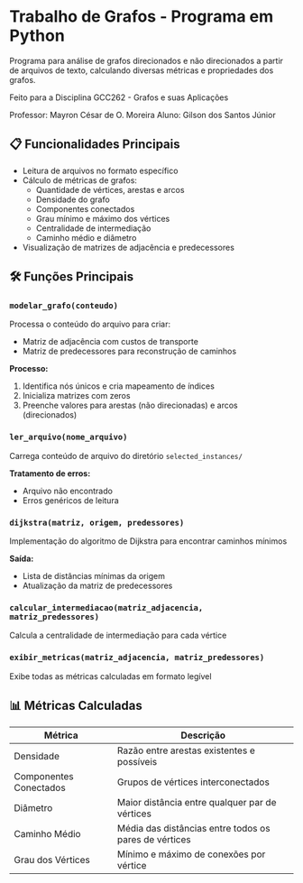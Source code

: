 # Trabalho de Grafos - Programa em Python

Programa para análise de grafos direcionados e não direcionados a partir de arquivos de texto, calculando diversas métricas e propriedades dos grafos.

Feito para a Disciplina GCC262 - Grafos e suas Aplicações

Professor: Mayron César de O. Moreira
Aluno: Gilson dos Santos Júnior

## 📋 Funcionalidades Principais

- Leitura de arquivos no formato específico
- Cálculo de métricas de grafos:
  - Quantidade de vértices, arestas e arcos
  - Densidade do grafo
  - Componentes conectados
  - Grau mínimo e máximo dos vértices
  - Centralidade de intermediação
  - Caminho médio e diâmetro
- Visualização de matrizes de adjacência e predecessores

## 🛠️ Funções Principais

### `modelar_grafo(conteudo)`
Processa o conteúdo do arquivo para criar:
- Matriz de adjacência com custos de transporte
- Matriz de predecessores para reconstrução de caminhos

**Processo:**
1. Identifica nós únicos e cria mapeamento de índices
2. Inicializa matrizes com zeros
3. Preenche valores para arestas (não direcionadas) e arcos (direcionados)

### `ler_arquivo(nome_arquivo)`
Carrega conteúdo de arquivo do diretório `selected_instances/`

**Tratamento de erros:**
- Arquivo não encontrado
- Erros genéricos de leitura

### `dijkstra(matriz, origem, predessores)`
Implementação do algoritmo de Dijkstra para encontrar caminhos mínimos

**Saída:**
- Lista de distâncias mínimas da origem
- Atualização da matriz de predecessores

### `calcular_intermediacao(matriz_adjacencia, matriz_predessores)`
Calcula a centralidade de intermediação para cada vértice

### `exibir_metricas(matriz_adjacencia, matriz_predessores)`
Exibe todas as métricas calculadas em formato legível

## 📊 Métricas Calculadas

| Métrica | Descrição |
|---------|-----------|
| Densidade | Razão entre arestas existentes e possíveis |
| Componentes Conectados | Grupos de vértices interconectados |
| Diâmetro | Maior distância entre qualquer par de vértices |
| Caminho Médio | Média das distâncias entre todos os pares de vértices |
| Grau dos Vértices | Mínimo e máximo de conexões por vértice |

